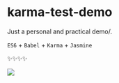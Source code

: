 # karma-test-demo

Just a personal and practical demo/.

`ES6` + `Babel` + `Karma` + `Jasmine`

  ✨✨✨✨

![](http://ww1.sinaimg.cn/large/9f9dd81fgy1fer9f88infj20i20o841m.jpg)
